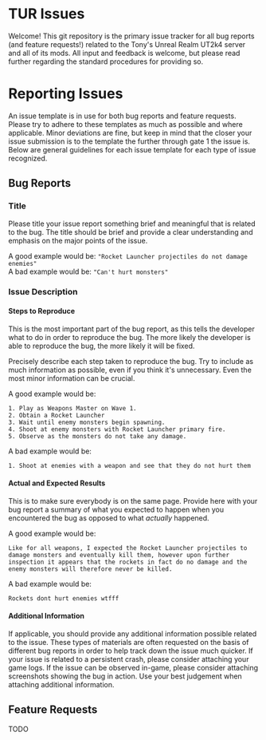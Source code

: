 # TUR Issues
Welcome! This git repository is the primary issue tracker for all bug reports (and feature requests!) related to the Tony's Unreal Realm UT2k4 server and all of its mods. All input and feedback is welcome, but please read further regarding the standard procedures for providing so.

# Reporting Issues
An issue template is in use for both bug reports and feature requests. Please try to adhere to these templates as much as possible and where applicable. Minor deviations are fine, but keep in mind that the closer your issue submission is to the template the further through gate 1 the issue is. Below are general guidelines for each issue template for each type of issue recognized.

## Bug Reports
### Title
Please title your issue report something brief and meaningful that is related to the bug. The title should be brief and provide a clear understanding and emphasis on the major points of the issue.</br>

A good example would be: `"Rocket Launcher projectiles do not damage enemies"`</br>
A bad example would be: `"Can't hurt monsters"`

### Issue Description
#### Steps to Reproduce
This is the most important part of the bug report, as this tells the developer what to do in order to reproduce the bug. The more likely the developer is able to reproduce the bug, the more likely it will be fixed.</br>

Precisely describe each step taken to reproduce the bug. Try to include as much information as possible, even if you think it's unnecessary. Even the most minor information can be crucial.</br>

A good example would be:
```
1. Play as Weapons Master on Wave 1.
2. Obtain a Rocket Launcher
3. Wait until enemy monsters begin spawning.
4. Shoot at enemy monsters with Rocket Launcher primary fire.
5. Observe as the monsters do not take any damage.
```
A bad example would be:
```
1. Shoot at enemies with a weapon and see that they do not hurt them
```

#### Actual and Expected Results
This is to make sure everybody is on the same page. Provide here with your bug report a summary of what you expected to happen when you encountered the bug as opposed to what *actually* happened.</br>

A good example would be:
```
Like for all weapons, I expected the Rocket Launcher projectiles to damage monsters and eventually kill them, however upon further inspection it appears that the rockets in fact do no damage and the enemy monsters will therefore never be killed.
```
A bad example would be:
```
Rockets dont hurt enemies wtfff
```

#### Additional Information
If applicable, you should provide any additional information possible related to the issue. These types of materials are often requested on the basis of different bug reports in order to help track down the issue much quicker. If your issue is related to a persistent crash, please consider attaching your game logs. If the issue can be observed in-game, please consider attaching screenshots showing the bug in action. Use your best judgement when attaching additional information.

## Feature Requests
TODO
